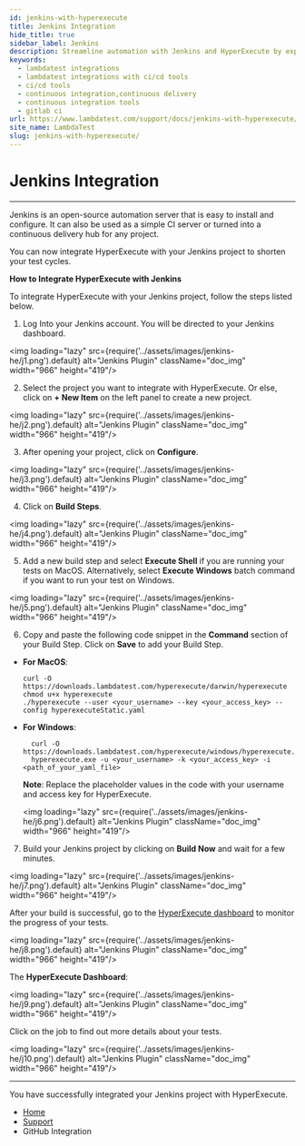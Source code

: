 ```yaml
---
id: jenkins-with-hyperexecute
title: Jenkins Integration
hide_title: true
sidebar_label: Jenkins
description: Streamline automation with Jenkins and HyperExecute by exploring LambdaTest's comprehensive support documentation.
keywords:
  - lambdatest integrations
  - lambdatest integrations with ci/cd tools
  - ci/cd tools
  - continuous integration,continuous delivery
  - continuous integration tools
  - gitlab ci
url: https://www.lambdatest.com/support/docs/jenkins-with-hyperexecute/
site_name: LambdaTest
slug: jenkins-with-hyperexecute/
---
```


<script type="application/ld+json"
      dangerouslySetInnerHTML={{ __html: JSON.stringify({
       "@context": "https://schema.org",
        "@type": "BreadcrumbList",
        "itemListElement": [{
          "@type": "ListItem",
          "position": 1,
          "name": "LambdaTest",
          "item": "https://www.lambdatest.com"
        },{
          "@type": "ListItem",
          "position": 2,
          "name": "Support",
          "item": "https://www.lambdatest.com/support/docs/"
        },{
          "@type": "ListItem",
          "position": 3,
          "name": "GitLab CI Integration",
          "item": "https://www.lambdatest.com/support/docs/jenkins-with-hyperexecute/"
        }]
      })
    }}
></script>

# Jenkins Integration
* * *
Jenkins is an open-source automation server that is easy to install and configure. It can also be used as a simple CI server or turned into a continuous delivery hub for any project.

You can now integrate HyperExecute with your Jenkins project to shorten your test cycles.


**How to Integrate HyperExecute with Jenkins**

To integrate HyperExecute with your Jenkins project, follow the steps listed below. 

1. Log Into your Jenkins account. You will be directed to your Jenkins dashboard. 

  <img loading="lazy" src={require('../assets/images/jenkins-he/j1.png').default} alt="Jenkins Plugin"  className="doc_img" width="966" height="419"/>


2. Select the project you want to integrate with HyperExecute. Or else, click on **+ New Item** on the left panel to create a new project. 

  <img loading="lazy" src={require('../assets/images/jenkins-he/j2.png').default} alt="Jenkins Plugin"  className="doc_img" width="966" height="419"/>

3. After opening your project, click on **Configure**.

  <img loading="lazy" src={require('../assets/images/jenkins-he/j3.png').default} alt="Jenkins Plugin"  className="doc_img" width="966" height="419"/>

4. Click on **Build Steps**. 

  <img loading="lazy" src={require('../assets/images/jenkins-he/j4.png').default} alt="Jenkins Plugin"  className="doc_img" width="966" height="419"/>


5. Add a new build step and select **Execute Shell** if you are running your tests on MacOS. Alternatively, select **Execute Windows** batch command if you want to run your test on Windows. 

  <img loading="lazy" src={require('../assets/images/jenkins-he/j5.png').default} alt="Jenkins Plugin"  className="doc_img" width="966" height="419"/>

6. Copy and paste the following code snippet in the **Command** section of your Build Step. Click on **Save** to add your Build Step. 

  - **For MacOS**:

      ```
      curl -O https://downloads.lambdatest.com/hyperexecute/darwin/hyperexecute
      chmod u+x hyperexecute
      ./hyperexecute --user <your_username> --key <your_access_key> --config hyperexecuteStatic.yaml
      ```
  - **For Windows**:

      ```
        curl -O https://downloads.lambdatest.com/hyperexecute/windows/hyperexecute.exe 
        hyperexecute.exe -u <your_username> -k <your_access_key> -i <path_of_your_yaml_file>
      ```

    **Note**: Replace the placeholder values in the code with your username and access key for HyperExecute.

    <img loading="lazy" src={require('../assets/images/jenkins-he/j6.png').default} alt="Jenkins Plugin"  className="doc_img" width="966" height="419"/>

7. Build your Jenkins project by clicking on **Build Now** and wait for a few minutes.

  <img loading="lazy" src={require('../assets/images/jenkins-he/j7.png').default} alt="Jenkins Plugin"  className="doc_img" width="966" height="419"/>

  After your build is successful, go to the [HyperExecute dashboard](https://hyperexecute.lambdatest.com/hyperexecute) to monitor the progress of your tests.

  <img loading="lazy" src={require('../assets/images/jenkins-he/j8.png').default} alt="Jenkins Plugin"  className="doc_img" width="966" height="419"/>

  The **HyperExecute Dashboard**: 

  <img loading="lazy" src={require('../assets/images/jenkins-he/j9.png').default} alt="Jenkins Plugin"  className="doc_img" width="966" height="419"/>

  Click on the job to find out more details about your tests. 

  <img loading="lazy" src={require('../assets/images/jenkins-he/j10.png').default} alt="Jenkins Plugin"  className="doc_img" width="966" height="419"/>

* * *
You have successfully integrated your Jenkins project with HyperExecute. 




<nav aria-label="breadcrumbs">
  <ul className="breadcrumbs">
    <li className="breadcrumbs__item">
      <a className="breadcrumbs__link" href="https://www.lambdatest.com">
        Home
      </a>
    </li>
    <li className="breadcrumbs__item">
      <a className="breadcrumbs__link" target="_self" href="https://www.lambdatest.com/support/docs/">
        Support
      </a>
    </li>
    <li className="breadcrumbs__item breadcrumbs__item--active">
      <span className="breadcrumbs__link">
        GitHub Integration
      </span>
    </li>
  </ul>
</nav>